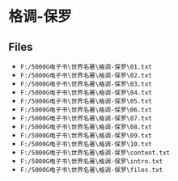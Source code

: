 # 格调-保罗

## Files

- `F:/5000G电子书\世界名著\格调-保罗\01.txt`
- `F:/5000G电子书\世界名著\格调-保罗\02.txt`
- `F:/5000G电子书\世界名著\格调-保罗\03.txt`
- `F:/5000G电子书\世界名著\格调-保罗\04.txt`
- `F:/5000G电子书\世界名著\格调-保罗\05.txt`
- `F:/5000G电子书\世界名著\格调-保罗\06.txt`
- `F:/5000G电子书\世界名著\格调-保罗\07.txt`
- `F:/5000G电子书\世界名著\格调-保罗\08.txt`
- `F:/5000G电子书\世界名著\格调-保罗\09.txt`
- `F:/5000G电子书\世界名著\格调-保罗\10.txt`
- `F:/5000G电子书\世界名著\格调-保罗\content.txt`
- `F:/5000G电子书\世界名著\格调-保罗\intro.txt`
- `F:/5000G电子书\世界名著\格调-保罗\files.txt`
